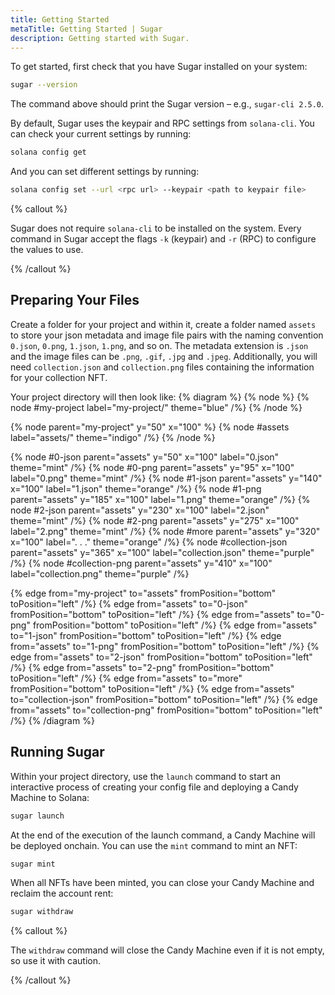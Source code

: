 ```yaml
---
title: Getting Started
metaTitle: Getting Started | Sugar
description: Getting started with Sugar.
---
```


To get started, first check that you have Sugar installed on your system:

```bash
sugar --version
```

The command above should print the Sugar version – e.g., `sugar-cli 2.5.0`.

By default, Sugar uses the keypair and RPC settings from `solana-cli`. You can check your current settings by running:

```bash
solana config get
```

And you can set different settings by running:

```bash
solana config set --url <rpc url> --keypair <path to keypair file>
```

{% callout %}

Sugar does not require `solana-cli` to be installed on the system. Every command in Sugar accept the flags `-k` (keypair) and `-r` (RPC) to configure the values to use.

{% /callout %}

## Preparing Your Files

Create a folder for your project and within it, create a folder named `assets` to store your json metadata and image file pairs with the naming convention `0.json`, `0.png`, `1.json`, `1.png`, and so on. The metadata extension is `.json` and the image files can be `.png`, `.gif`, `.jpg` and `.jpeg`. Additionally, you will need `collection.json` and `collection.png` files containing the information for your collection NFT.

Your project directory will then look like:
{% diagram %}
{% node %}
{% node #my-project label="my-project/" theme="blue" /%}
{% /node %}

{% node parent="my-project" y="50" x="100" %}
{% node #assets label="assets/" theme="indigo" /%}
{% /node %}

{% node #0-json parent="assets" y="50" x="100" label="0.json" theme="mint" /%}
{% node #0-png parent="assets" y="95" x="100" label="0.png" theme="mint" /%}
{% node #1-json parent="assets" y="140" x="100" label="1.json" theme="orange" /%}
{% node #1-png parent="assets" y="185" x="100" label="1.png" theme="orange" /%}
{% node #2-json parent="assets" y="230" x="100" label="2.json" theme="mint" /%}
{% node #2-png parent="assets" y="275" x="100" label="2.png" theme="mint" /%}
{% node #more parent="assets" y="320" x="100" label=". . ." theme="orange" /%}
{% node #collection-json parent="assets" y="365" x="100" label="collection.json" theme="purple" /%}
{% node #collection-png parent="assets" y="410" x="100" label="collection.png" theme="purple" /%}

{% edge from="my-project" to="assets" fromPosition="bottom" toPosition="left" /%}
{% edge from="assets" to="0-json" fromPosition="bottom" toPosition="left" /%}
{% edge from="assets" to="0-png" fromPosition="bottom" toPosition="left" /%}
{% edge from="assets" to="1-json" fromPosition="bottom" toPosition="left" /%}
{% edge from="assets" to="1-png" fromPosition="bottom" toPosition="left" /%}
{% edge from="assets" to="2-json" fromPosition="bottom" toPosition="left" /%}
{% edge from="assets" to="2-png" fromPosition="bottom" toPosition="left" /%}
{% edge from="assets" to="more" fromPosition="bottom" toPosition="left" /%}
{% edge from="assets" to="collection-json" fromPosition="bottom" toPosition="left" /%}
{% edge from="assets" to="collection-png" fromPosition="bottom" toPosition="left" /%}
{% /diagram %}

## Running Sugar

Within your project directory, use the `launch` command to start an interactive process of creating your config file and deploying a Candy Machine to Solana:

```bash
sugar launch
```

At the end of the execution of the launch command, a Candy Machine will be deployed onchain. You can use the `mint` command to mint an NFT:

```bash
sugar mint
```

When all NFTs have been minted, you can close your Candy Machine and reclaim the account rent:

```bash
sugar withdraw
```

{% callout %}

The `withdraw` command will close the Candy Machine even if it is not empty, so use it with caution.

{% /callout %}
